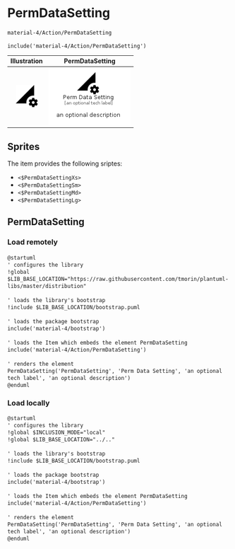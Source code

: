 # PermDataSetting


```text
material-4/Action/PermDataSetting
```

```text
include('material-4/Action/PermDataSetting')
```



| Illustration | PermDataSetting |
| :---: | :---: |
| ![illustration for Illustration](../../material-4/Action/PermDataSetting.png) | ![illustration for PermDataSetting](../../material-4/Action/PermDataSetting.Local.png) |



## Sprites
The item provides the following sriptes:

- `<$PermDataSettingXs>`
- `<$PermDataSettingSm>`
- `<$PermDataSettingMd>`
- `<$PermDataSettingLg>`





## PermDataSetting

### Load remotely
```plantuml
@startuml
' configures the library
!global $LIB_BASE_LOCATION="https://raw.githubusercontent.com/tmorin/plantuml-libs/master/distribution"

' loads the library's bootstrap
!include $LIB_BASE_LOCATION/bootstrap.puml

' loads the package bootstrap
include('material-4/bootstrap')

' loads the Item which embeds the element PermDataSetting
include('material-4/Action/PermDataSetting')

' renders the element
PermDataSetting('PermDataSetting', 'Perm Data Setting', 'an optional tech label', 'an optional description')
@enduml
```

### Load locally
```plantuml
@startuml
' configures the library
!global $INCLUSION_MODE="local"
!global $LIB_BASE_LOCATION="../.."

' loads the library's bootstrap
!include $LIB_BASE_LOCATION/bootstrap.puml

' loads the package bootstrap
include('material-4/bootstrap')

' loads the Item which embeds the element PermDataSetting
include('material-4/Action/PermDataSetting')

' renders the element
PermDataSetting('PermDataSetting', 'Perm Data Setting', 'an optional tech label', 'an optional description')
@enduml
```

